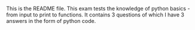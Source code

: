 This is the README file.
This exam tests the knowledge of python basics - from input to print to functions. 
It contains 3 questions of which I have 3 answers in the form of python code.

